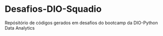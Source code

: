 # Desafios-DIO-Squadio
Repósitório de códigos gerados em desafios do bootcamp da DIO-Python Data Analytics
